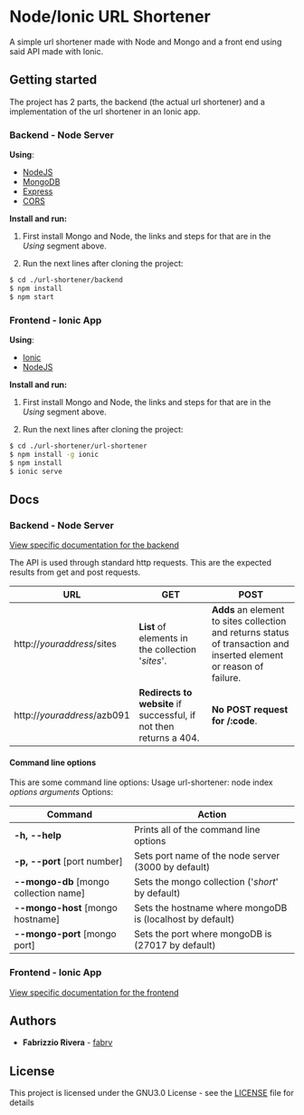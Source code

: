 # Node/Ionic URL Shortener
A simple url shortener made with Node and Mongo and a front end using said API made with Ionic.

## Getting started
The project has 2 parts, the backend (the actual url shortener) and a implementation of the url shortener in an Ionic app.
### Backend - Node Server
**Using**:
* [NodeJS](https://github.com/nodejs/node)
* [MongoDB](https://www.mongodb.com/)
* [Express](https://expressjs.com/)
* [CORS](https://www.npmjs.com/package/cors)

**Install and run:**

1. First install Mongo and Node, the links and steps for that are in the *Using* segment above.

2. Run the next lines after cloning the project:
```bash
$ cd ./url-shortener/backend
$ npm install
$ npm start
```

### Frontend - Ionic App
**Using**:
* [Ionic](https://ionicframework.com)
* [NodeJS](https://github.com/nodejs/node)

**Install and run:**
1. First install Mongo and Node, the links and steps for that are in the *Using* segment above.

2. Run the next lines after cloning the project:
```bash
$ cd ./url-shortener/url-shortener
$ npm install -g ionic
$ npm install
$ ionic serve
```

## Docs
### Backend - Node Server
[View specific documentation for the backend](backend/README.md)

The API is used through standard http requests. This are the expected results from get and post requests.

URL | GET | POST
--- | --- | ----
http://*youraddress*/sites | **List** of elements in the collection '*sites*'. | **Adds** an element to sites collection and returns status of transaction and inserted element or reason of failure.
http://*youraddress*/azb091 | **Redirects to website** if successful, if not then returns a 404. | **No POST request for /:code**.

#### Command line options
This are some command line options:
Usage url-shortener: node index *options* *arguments*
Options:

Command | Action
------- | ------
**-h, --help** | Prints all of the command line options
**-p, --port** [port number] | Sets port name of the node server (3000 by default)
**--mongo-db** [mongo collection name] | Sets the mongo collection ('*short*' by default)
**--mongo-host** [mongo hostname] | Sets the hostname where mongoDB is (localhost by default) 
**--mongo-port** [mongo port] | Sets the port where mongoDB is (27017 by default)

### Frontend - Ionic App
[View specific documentation for the frontend](#)

## Authors

* **Fabrizzio Rivera** - [fabrv](https://github.com/fabrv)

## License

This project is licensed under the GNU3.0 License - see the [LICENSE](LICENSE) file for details
